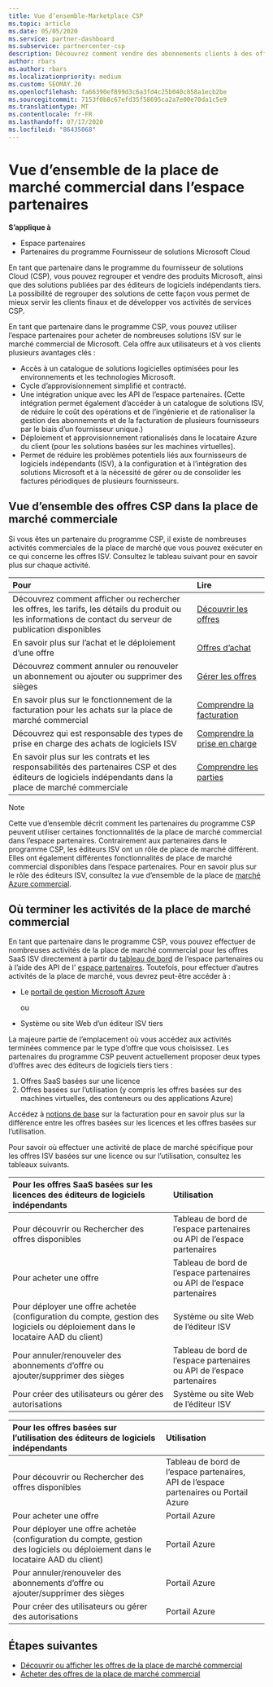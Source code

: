 ```yaml
---
title: Vue d’ensemble-Marketplace CSP
ms.topic: article
ms.date: 05/05/2020
ms.service: partner-dashboard
ms.subservice: partnercenter-csp
description: Découvrez comment vendre des abonnements clients à des offres SaaS (Software as a service) à partir d’éditeurs de logiciels indépendants (ISV) de la place de marché.
author: rbars
ms.author: rbars
ms.localizationpriority: medium
ms.custom: SEOMAY.20
ms.openlocfilehash: fa66390ef899d3c6a3fd4c25b040c858a1ecb2be
ms.sourcegitcommit: 7153f0b8c67efd35f58695ca2a7e00e70da1c5e9
ms.translationtype: MT
ms.contentlocale: fr-FR
ms.lasthandoff: 07/17/2020
ms.locfileid: "86435068"
---
```

# <a name="overview-of-the-commercial-marketplace-in-partner-center"></a>Vue d’ensemble de la place de marché commercial dans l’espace partenaires

**S’applique à**

- Espace partenaires
- Partenaires du programme Fournisseur de solutions Microsoft Cloud

En tant que partenaire dans le programme du fournisseur de solutions Cloud (CSP), vous pouvez regrouper et vendre des produits Microsoft, ainsi que des solutions publiées par des éditeurs de logiciels indépendants tiers. La possibilité de regrouper des solutions de cette façon vous permet de mieux servir les clients finaux et de développer vos activités de services CSP.

En tant que partenaire dans le programme CSP, vous pouvez utiliser l’espace partenaires pour acheter de nombreuses solutions ISV sur le marché commercial de Microsoft. Cela offre aux utilisateurs et à vos clients plusieurs avantages clés :

- Accès à un catalogue de solutions logicielles optimisées pour les environnements et les technologies Microsoft.
- Cycle d’approvisionnement simplifié et contracté.
- Une intégration unique avec les API de l’espace partenaires. (Cette intégration permet également d’accéder à un catalogue de solutions ISV, de réduire le coût des opérations et de l’ingénierie et de rationaliser la gestion des abonnements et de la facturation de plusieurs fournisseurs par le biais d’un fournisseur unique.)
- Déploiement et approvisionnement rationalisés dans le locataire Azure du client (pour les solutions basées sur les machines virtuelles).
- Permet de réduire les problèmes potentiels liés aux fournisseurs de logiciels indépendants (ISV), à la configuration et à l’intégration des solutions Microsoft et à la nécessité de gérer ou de consolider les factures périodiques de plusieurs fournisseurs.

## <a name="overview-of-csp-offers-in-the-commercial-marketplace"></a>Vue d’ensemble des offres CSP dans la place de marché commerciale

Si vous êtes un partenaire du programme CSP, il existe de nombreuses activités commerciales de la place de marché que vous pouvez exécuter en ce qui concerne les offres ISV. Consultez le tableau suivant pour en savoir plus sur chaque activité.

|**Pour**  |**Lire**   |
|:------------------------------------|:------------------|
|Découvrez comment afficher ou rechercher les offres, les tarifs, les détails du produit ou les informations de contact du serveur de publication disponibles | [Découvrir les offres](csp-commercial-marketplace-discover.md) | 
|En savoir plus sur l’achat et le déploiement d’une offre   | [Offres d’achat](csp-commercial-marketplace-purchase.md)   | 
|Découvrez comment annuler ou renouveler un abonnement ou ajouter ou supprimer des sièges  | [Gérer les offres](csp-commercial-marketplace-manage.md) |
|En savoir plus sur le fonctionnement de la facturation pour les achats sur la place de marché commercial | [Comprendre la facturation](csp-commercial-marketplace-billing.md) |
|Découvrez qui est responsable des types de prise en charge des achats de logiciels ISV | [Comprendre la prise en charge](csp-commercial-marketplace-support.md) |
|En savoir plus sur les contrats et les responsabilités des partenaires CSP et des éditeurs de logiciels indépendants dans la place de marché commerciale | [Comprendre les parties](csp-commercial-marketplace-contracting.md) |

> [!NOTE]
> Cette vue d’ensemble décrit comment les partenaires du programme CSP peuvent utiliser certaines fonctionnalités de la place de marché commercial dans l’espace partenaires. Contrairement aux partenaires dans le programme CSP, les éditeurs ISV ont un rôle de place de marché différent. Elles ont également différentes fonctionnalités de place de marché commercial disponibles dans l’espace partenaires. Pour en savoir plus sur le rôle des éditeurs ISV, consultez la vue d’ensemble de la place de [marché Azure commercial](https://docs.microsoft.com/azure/marketplace/partner-center-portal/commercial-marketplace-overview).

## <a name="where-to-complete-commercial-marketplace-activities"></a>Où terminer les activités de la place de marché commercial

En tant que partenaire dans le programme CSP, vous pouvez effectuer de nombreuses activités de la place de marché commercial pour les offres SaaS ISV directement à partir du [tableau de bord](https://partner.microsoft.com/dashboard) de l’espace partenaires ou à l’aide des API de l' [espace partenaires](https://docs.microsoft.com/partner-center/develop/). Toutefois, pour effectuer d’autres activités de la place de marché, vous devrez peut-être accéder à :

- Le [portail de gestion Microsoft Azure](https://portal.azure.com/)

    ou

- Système ou site Web d’un éditeur ISV tiers

La majeure partie de l’emplacement où vous accédez aux activités terminées commence par le type d’offre que vous choisissez. Les partenaires du programme CSP peuvent actuellement proposer deux types d’offres avec des éditeurs de logiciels tiers tiers :

1. Offres SaaS basées sur une licence  
2. Offres basées sur l’utilisation (y compris les offres basées sur des machines virtuelles, des conteneurs ou des applications Azure)

Accédez à [notions de base](billing-basics.md) sur la facturation pour en savoir plus sur la différence entre les offres basées sur les licences et les offres basées sur l’utilisation.  

Pour savoir où effectuer une activité de place de marché spécifique pour les offres ISV basées sur une licence ou sur l’utilisation, consultez les tableaux suivants.

|**Pour les offres SaaS basées sur les licences des éditeurs de logiciels indépendants**  |**Utilisation**  |
|:------------------------------------|:------------------|
|Pour découvrir ou Rechercher des offres disponibles  | Tableau de bord de l’espace partenaires ou API de l’espace partenaires  |
|Pour acheter une offre  | Tableau de bord de l’espace partenaires ou API de l’espace partenaires  |
|Pour déployer une offre achetée (configuration du compte, gestion des logiciels ou déploiement dans le locataire AAD du client)  | Système ou site Web de l’éditeur ISV  |
|Pour annuler/renouveler des abonnements d’offre ou ajouter/supprimer des sièges | Tableau de bord de l’espace partenaires ou API de l’espace partenaires  |
|Pour créer des utilisateurs ou gérer des autorisations  | Système ou site Web de l’éditeur ISV  |

|**Pour les offres basées sur l’utilisation des éditeurs de logiciels indépendants**  |**Utilisation**  |
|:------------------------------------|:------------------|
|Pour découvrir ou Rechercher des offres disponibles  | Tableau de bord de l’espace partenaires, API de l’espace partenaires ou Portail Azure  |
|Pour acheter une offre  | Portail Azure  |
|Pour déployer une offre achetée (configuration du compte, gestion des logiciels ou déploiement dans le locataire AAD du client)  | Portail Azure  |
|Pour annuler/renouveler des abonnements d’offre ou ajouter/supprimer des sièges | Portail Azure  |
|Pour créer des utilisateurs ou gérer des autorisations  | Portail Azure  |

## <a name="next-steps"></a>Étapes suivantes

- [Découvrir ou afficher les offres de la place de marché commercial](csp-commercial-marketplace-discover.md)
- [Acheter des offres de la place de marché commercial](csp-commercial-marketplace-purchase.md)